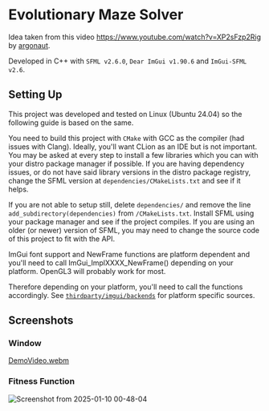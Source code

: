 # Evolutionary Maze Solver

Idea taken from this video https://www.youtube.com/watch?v=XP2sFzp2Rig by [argonaut](https://www.youtube.com/@argonautcode).

Developed in C++ with `SFML v2.6.0`, `Dear ImGui v1.90.6` and `ImGui-SFML v2.6`.

## Setting Up
This project was developed and tested on Linux (Ubuntu 24.04) so the following guide is based on the same.

You need to build this project with `CMake` with GCC as the compiler (had issues with Clang).
Ideally, you'll want CLion as an IDE but is not important.
You may be asked at every step to install a few libraries which you can with your distro package manager if possible.
If you are having dependency issues, or do not have said library versions in the distro package registry, change the SFML version at `dependencies/CMakeLists.txt` and see if it helps.

If you are not able to setup still, delete `dependencies/` and remove the line `add_subdirectory(dependencies)` from `/CMakeLists.txt`. Install SFML using your package manager and see if the project compiles.
If you are using an older (or newer) version of SFML, you may need to change the source code of this project to fit with the API.

ImGui font support and NewFrame functions are platform dependent and you'll need to call ImGui_ImplXXXX_NewFrame() depending on your platform. OpenGL3 will probably work for most.

Therefore depending on your platform, you'll need to call the functions accordingly. See [`thirdparty/imgui/backends`](thirdparty/imgui/backends) for platform specific sources.

## Screenshots
### Window

[DemoVideo.webm](https://github.com/user-attachments/assets/cf8a842d-814b-4241-a761-abc490025fcf)


### Fitness Function
![Screenshot from 2025-01-10 00-48-04](https://github.com/user-attachments/assets/6f732ffe-f17d-479f-8b2c-54262f17c103)
